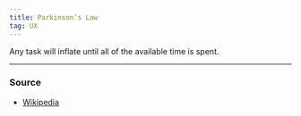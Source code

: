 ```yaml
---
title: Parkinson’s Law
tag: UX
---
```


Any task will inflate until all of the available time is spent.

--- 
### Source
- [Wikipedia](https://en.wikipedia.org/wiki/Parkinson%27s_law)